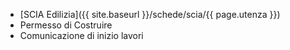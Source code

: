 - [SCIA Edilizia]({{ site.baseurl }}/schede/scia/{{ page.utenza }})
- Permesso di Costruire
- Comunicazione di inizio lavori
